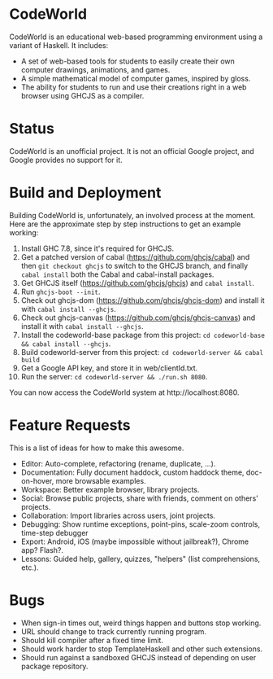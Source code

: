 CodeWorld
=========

CodeWorld is an educational web-based programming environment using a variant of Haskell.  It includes:

- A set of web-based tools for students to easily create their own computer drawings, animations, and games.
- A simple mathematical model of computer games, inspired by gloss.
- The ability for students to run and use their creations right in a web browser using GHCJS as a compiler.

Status
======

CodeWorld is an unofficial project.  It is not an official Google project, and Google
provides no support for it.

Build and Deployment
====================

Building CodeWorld is, unfortunately, an involved process at the moment.  Here are the
approximate step by step instructions to get an example working:

1. Install GHC 7.8, since it's required for GHCJS.
2. Get a patched version of cabal (https://github.com/ghcjs/cabal) and
   then `git checkout ghcjs` to switch to the GHCJS branch, and finally
   `cabal install` both the Cabal and cabal-install packages.
3. Get GHCJS itself (https://github.com/ghcjs/ghcjs) and `cabal install`.
4. Run `ghcjs-boot --init`.
5. Check out ghcjs-dom (https://github.com/ghcjs/ghcjs-dom) and install it with `cabal install --ghcjs`.
6. Check out ghcjs-canvas (https://github.com/ghcjs/ghcjs-canvas) and install it with `cabal install --ghcjs`.
7. Install the codeworld-base package from this project: `cd codeworld-base && cabal install --ghcjs`.
8. Build codeworld-server from this project: `cd codeworld-server && cabal build`
9. Get a Google API key, and store it in web/clientId.txt.
10. Run the server: `cd codeworld-server && ./run.sh 8080`.

You can now access the CodeWorld system at http://localhost:8080.

Feature Requests
================

This is a list of ideas for how to make this awesome.

* Editor: Auto-complete, refactoring (rename, duplicate, ...).
* Documentation: Fully document haddock, custom haddock theme, doc-on-hover, more browsable examples.
* Workspace: Better example browser, library projects.
* Social: Browse public projects, share with friends, comment on others' projects.
* Collaboration: Import libraries across users, joint projects.
* Debugging: Show runtime exceptions, point-pins, scale-zoom controls, time-step debugger
* Export: Android, iOS (maybe impossible without jailbreak?), Chrome app? Flash?.
* Lessons: Guided help, gallery, quizzes, "helpers" (list comprehensions, etc.).

Bugs
====

* When sign-in times out, weird things happen and buttons stop working.
* URL should change to track currently running program.
* Should kill compiler after a fixed time limit.
* Should work harder to stop TemplateHaskell and other such extensions.
* Should run against a sandboxed GHCJS instead of depending on user package repository.
